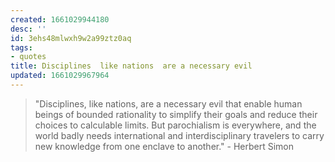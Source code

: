 ```yaml
---
created: 1661029944180
desc: ''
id: 3ehs48mlwxh9w2a99ztz0aq
tags:
- quotes
title: Disciplines  like nations  are a necessary evil
updated: 1661029967964
---
```

   
> "Disciplines, like nations, are a necessary evil that enable human beings of bounded rationality to simplify their goals and reduce their choices to calculable limits. But parochialism is everywhere, and the world badly needs international and interdisciplinary travelers to carry new knowledge from one enclave to another." - Herbert Simon